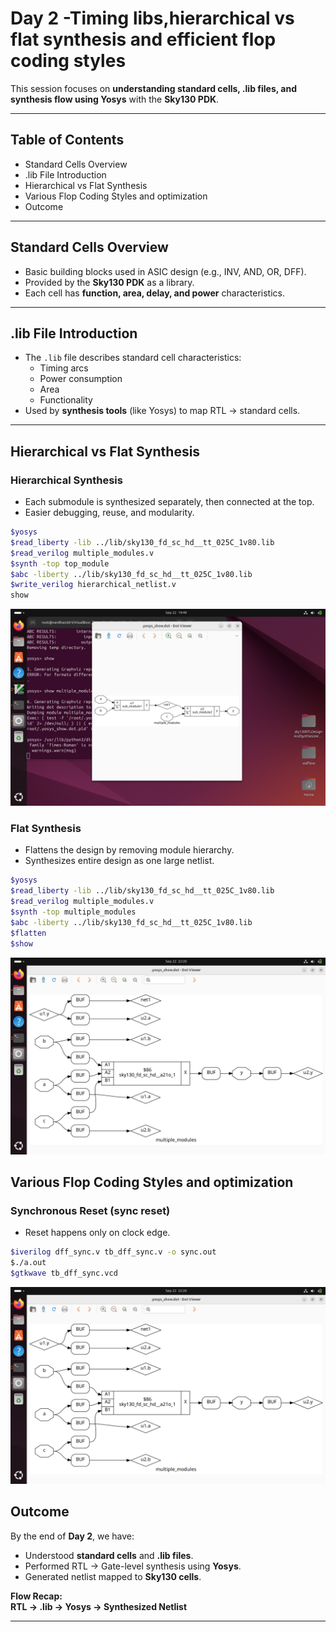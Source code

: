 
# Day 2 -Timing libs,hierarchical vs flat synthesis and efficient flop coding styles
 

This session focuses on **understanding standard cells, .lib files, and synthesis flow using Yosys** with the **Sky130 PDK**.  

---

## Table of Contents  
- Standard Cells Overview  
- .lib File Introduction
- Hierarchical vs Flat Synthesis
- Various Flop Coding Styles and optimization 
- Outcome  

---

##  Standard Cells Overview  
- Basic building blocks used in ASIC design (e.g., INV, AND, OR, DFF).  
- Provided by the **Sky130 PDK** as a library.  
- Each cell has **function, area, delay, and power** characteristics.  

---

## .lib File Introduction  
- The `.lib` file describes standard cell characteristics:  
  - Timing arcs  
  - Power consumption  
  - Area  
  - Functionality  
- Used by **synthesis tools** (like Yosys) to map RTL → standard cells.  

---

## Hierarchical vs Flat Synthesis


### Hierarchical Synthesis 
- Each submodule is synthesized separately, then connected at the top.
- Easier debugging, reuse, and modularity.
```bash
$yosys
$read_liberty -lib ../lib/sky130_fd_sc_hd__tt_025C_1v80.lib
$read_verilog multiple_modules.v
$synth -top top_module
$abc -liberty ../lib/sky130_fd_sc_hd__tt_025C_1v80.lib
$write_verilog hierarchical_netlist.v
show
```
![Alt Text](Image/hier.png)
### Flat Synthesis 
- Flattens the design by removing module hierarchy.
- Synthesizes entire design as one large netlist.
```bash
$yosys
$read_liberty -lib ../lib/sky130_fd_sc_hd__tt_025C_1v80.lib
$read_verilog multiple_modules.v
$synth -top multiple_modules
$abc -liberty ../lib/sky130_fd_sc_hd__tt_025C_1v80.lib
$flatten
$show
```
![Alt Text](Image/flat.png)

##  Various Flop Coding Styles and optimization 

### Synchronous Reset (sync reset)

- Reset happens only on clock edge.
```bash
$iverilog dff_sync.v tb_dff_sync.v -o sync.out
$./a.out
$gtkwave tb_dff_sync.vcd
```

![Alt Text](Image/flat.png)

##  Outcome  

By the end of **Day 2**, we have:  
- Understood **standard cells** and **.lib files**.  
- Performed RTL → Gate-level synthesis using **Yosys**.  
- Generated netlist mapped to **Sky130 cells**.  

**Flow Recap:**  
**RTL → .lib → Yosys → Synthesized Netlist**

---
